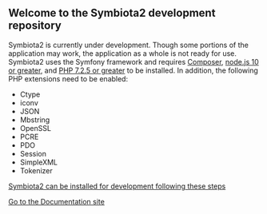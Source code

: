 ## Welcome to the Symbiota2 development repository

Symbiota2 is currently under development. Though some portions of the application may work, the application as a whole is not ready for use. Symbiota2 uses the Symfony framework and requires [Composer](https://getcomposer.org/doc/00-intro.md), [node.js 10 or greater](https://nodejs.org/en/), and [PHP 7.2.5 or greater](http://php.net/manual/en/install.php) to be installed. In addition, the following PHP extensions need to be enabled:

- Ctype
- iconv
- JSON
- Mbstring
- OpenSSL
- PCRE
- PDO
- Session
- SimpleXML
- Tokenizer

[Symbiota2 can be installed for development following these steps](https://symbiota2.github.io/Symbiota2/setup/installation.html)

[Go to the Documentation site](https://symbiota2.github.io/Symbiota2/)
